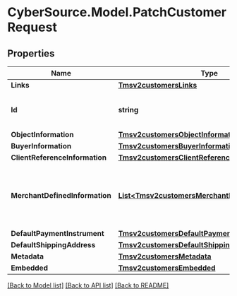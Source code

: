 # CyberSource.Model.PatchCustomerRequest
## Properties

Name | Type | Description | Notes
------------ | ------------- | ------------- | -------------
**Links** | [**Tmsv2customersLinks**](Tmsv2customersLinks.md) |  | [optional] 
**Id** | **string** | The Id of the Customer Token. | [optional] 
**ObjectInformation** | [**Tmsv2customersObjectInformation**](Tmsv2customersObjectInformation.md) |  | [optional] 
**BuyerInformation** | [**Tmsv2customersBuyerInformation**](Tmsv2customersBuyerInformation.md) |  | [optional] 
**ClientReferenceInformation** | [**Tmsv2customersClientReferenceInformation**](Tmsv2customersClientReferenceInformation.md) |  | [optional] 
**MerchantDefinedInformation** | [**List&lt;Tmsv2customersMerchantDefinedInformation&gt;**](Tmsv2customersMerchantDefinedInformation.md) | Object containing the custom data that the merchant defines.  | [optional] 
**DefaultPaymentInstrument** | [**Tmsv2customersDefaultPaymentInstrument**](Tmsv2customersDefaultPaymentInstrument.md) |  | [optional] 
**DefaultShippingAddress** | [**Tmsv2customersDefaultShippingAddress**](Tmsv2customersDefaultShippingAddress.md) |  | [optional] 
**Metadata** | [**Tmsv2customersMetadata**](Tmsv2customersMetadata.md) |  | [optional] 
**Embedded** | [**Tmsv2customersEmbedded**](Tmsv2customersEmbedded.md) |  | [optional] 

[[Back to Model list]](../README.md#documentation-for-models) [[Back to API list]](../README.md#documentation-for-api-endpoints) [[Back to README]](../README.md)


